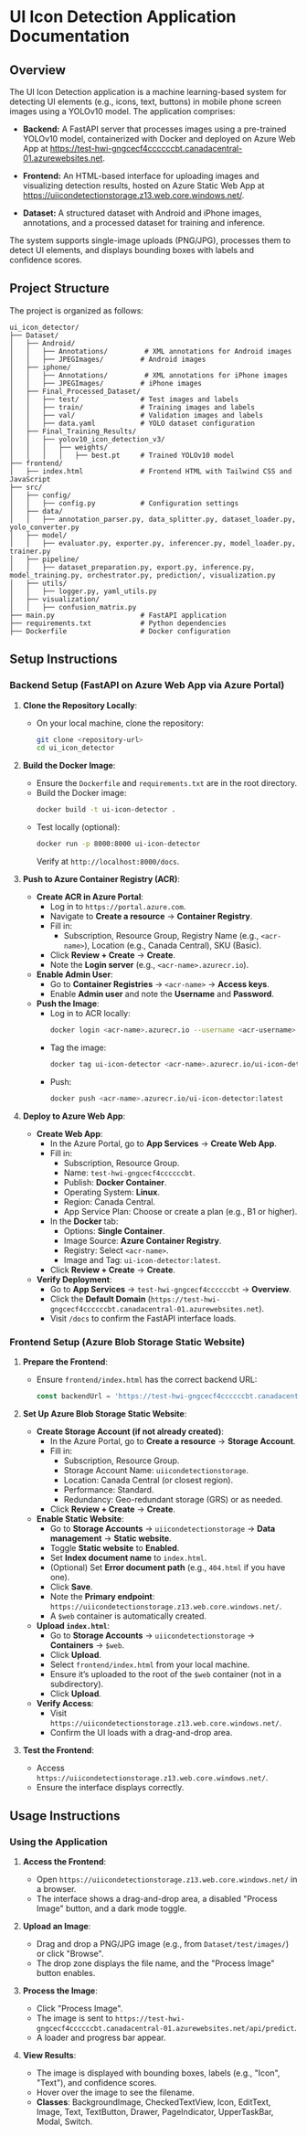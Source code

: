 # UI Icon Detection Application Documentation

## Overview
The UI Icon Detection application is a machine learning-based system for detecting UI elements (e.g., icons, text, buttons) in mobile phone screen images using a YOLOv10 model. The application comprises:

- **Backend:** A FastAPI server that processes images using a pre-trained YOLOv10 model, containerized with Docker and deployed on Azure Web App at https://test-hwi-gngcecf4ccccccbt.canadacentral-01.azurewebsites.net.

- **Frontend:** An HTML-based interface for uploading images and visualizing detection results, hosted on Azure Static Web App at https://uiicondetectionstorage.z13.web.core.windows.net/.

- **Dataset:** A structured dataset with Android and iPhone images, annotations, and a processed dataset for training and inference.

The system supports single-image uploads (PNG/JPG), processes them to detect UI elements, and displays bounding boxes with labels and confidence scores.

## Project Structure
The project is organized as follows:

```
ui_icon_detector/
├── Dataset/
│   ├── Android/
│   │   ├── Annotations/         # XML annotations for Android images
│   │   ├── JPEGImages/         # Android images
│   ├── iphone/
│   │   ├── Annotations/         # XML annotations for iPhone images
│   │   ├── JPEGImages/         # iPhone images
│   ├── Final_Processed_Dataset/
│   │   ├── test/               # Test images and labels
│   │   ├── train/              # Training images and labels
│   │   ├── val/                # Validation images and labels
│   │   ├── data.yaml           # YOLO dataset configuration
│   ├── Final_Training_Results/
│   │   ├── yolov10_icon_detection_v3/
│   │   │   ├── weights/
│   │   │   │   ├── best.pt     # Trained YOLOv10 model
├── frontend/
│   ├── index.html              # Frontend HTML with Tailwind CSS and JavaScript
├── src/
│   ├── config/
│   │   ├── config.py           # Configuration settings
│   ├── data/
│   │   ├── annotation_parser.py, data_splitter.py, dataset_loader.py, yolo_converter.py
│   ├── model/
│   │   ├── evaluator.py, exporter.py, inferencer.py, model_loader.py, trainer.py
│   ├── pipeline/
│   │   ├── dataset_preparation.py, export.py, inference.py, model_training.py, orchestrator.py, prediction/, visualization.py
│   ├── utils/
│   │   ├── logger.py, yaml_utils.py
│   ├── visualization/
│   │   ├── confusion_matrix.py
├── main.py                     # FastAPI application
├── requirements.txt            # Python dependencies
├── Dockerfile                  # Docker configuration
```

## Setup Instructions

### Backend Setup (FastAPI on Azure Web App via Azure Portal)

1. **Clone the Repository Locally**:
   - On your local machine, clone the repository:
     ```bash
     git clone <repository-url>
     cd ui_icon_detector
     ```

2. **Build the Docker Image**:
   - Ensure the `Dockerfile` and `requirements.txt` are in the root directory.
   - Build the Docker image:
     ```bash
     docker build -t ui-icon-detector .
     ```
   - Test locally (optional):
     ```bash
     docker run -p 8000:8000 ui-icon-detector
     ```
     Verify at `http://localhost:8000/docs`.

3. **Push to Azure Container Registry (ACR)**:
   - **Create ACR in Azure Portal**:
     - Log in to `https://portal.azure.com`.
     - Navigate to **Create a resource** → **Container Registry**.
     - Fill in:
       - Subscription, Resource Group, Registry Name (e.g., `<acr-name>`), Location (e.g., Canada Central), SKU (Basic).
     - Click **Review + Create** → **Create**.
     - Note the **Login server** (e.g., `<acr-name>.azurecr.io`).
   - **Enable Admin User**:
     - Go to **Container Registries** → `<acr-name>` → **Access keys**.
     - Enable **Admin user** and note the **Username** and **Password**.
   - **Push the Image**:
     - Log in to ACR locally:
       ```bash
       docker login <acr-name>.azurecr.io --username <acr-username> --password <acr-password>
       ```
     - Tag the image:
       ```bash
       docker tag ui-icon-detector <acr-name>.azurecr.io/ui-icon-detector:latest
       ```
     - Push:
       ```bash
       docker push <acr-name>.azurecr.io/ui-icon-detector:latest
       ```

4. **Deploy to Azure Web App**:
   - **Create Web App**:
     - In the Azure Portal, go to **App Services** → **Create Web App**.
     - Fill in:
       - Subscription, Resource Group.
       - Name: `test-hwi-gngcecf4ccccccbt`.
       - Publish: **Docker Container**.
       - Operating System: **Linux**.
       - Region: Canada Central.
       - App Service Plan: Choose or create a plan (e.g., B1 or higher).
     - In the **Docker** tab:
       - Options: **Single Container**.
       - Image Source: **Azure Container Registry**.
       - Registry: Select `<acr-name>`.
       - Image and Tag: `ui-icon-detector:latest`.
     - Click **Review + Create** → **Create**.
   - **Verify Deployment**:
     - Go to **App Services** → `test-hwi-gngcecf4ccccccbt` → **Overview**.
     - Click the **Default Domain** (`https://test-hwi-gngcecf4ccccccbt.canadacentral-01.azurewebsites.net`).
     - Visit `/docs` to confirm the FastAPI interface loads.


### Frontend Setup (Azure Blob Storage Static Website)

1. **Prepare the Frontend**:
   - Ensure `frontend/index.html` has the correct backend URL:
     ```javascript
     const backendUrl = 'https://test-hwi-gngcecf4ccccccbt.canadacentral-01.azurewebsites.net/api';
     ```

2. **Set Up Azure Blob Storage Static Website**:
   - **Create Storage Account (if not already created)**:
     - In the Azure Portal, go to **Create a resource** → **Storage Account**.
     - Fill in:
       - Subscription, Resource Group.
       - Storage Account Name: `uiicondetectionstorage`.
       - Location: Canada Central (or closest region).
       - Performance: Standard.
       - Redundancy: Geo-redundant storage (GRS) or as needed.
     - Click **Review + Create** → **Create**.
   - **Enable Static Website**:
     - Go to **Storage Accounts** → `uiicondetectionstorage` → **Data management** → **Static website**.
     - Toggle **Static website** to **Enabled**.
     - Set **Index document name** to `index.html`.
     - (Optional) Set **Error document path** (e.g., `404.html` if you have one).
     - Click **Save**.
     - Note the **Primary endpoint**: `https://uiicondetectionstorage.z13.web.core.windows.net/`.
     - A `$web` container is automatically created.
   - **Upload `index.html`**:
     - Go to **Storage Accounts** → `uiicondetectionstorage` → **Containers** → `$web`.
     - Click **Upload**.
     - Select `frontend/index.html` from your local machine.
     - Ensure it’s uploaded to the root of the `$web` container (not in a subdirectory).
     - Click **Upload**.
   - **Verify Access**:
     - Visit `https://uiicondetectionstorage.z13.web.core.windows.net/`.
     - Confirm the UI loads with a drag-and-drop area.

3. **Test the Frontend**:
   - Access `https://uiicondetectionstorage.z13.web.core.windows.net/`.
   - Ensure the interface displays correctly.


## Usage Instructions

### Using the Application

1. **Access the Frontend**:
   - Open `https://uiicondetectionstorage.z13.web.core.windows.net/` in a browser.
   - The interface shows a drag-and-drop area, a disabled "Process Image" button, and a dark mode toggle.

2. **Upload an Image**:
   - Drag and drop a PNG/JPG image (e.g., from `Dataset/test/images/`) or click "Browse".
   - The drop zone displays the file name, and the "Process Image" button enables.

3. **Process the Image**:
   - Click "Process Image".
   - The image is sent to `https://test-hwi-gngcecf4ccccccbt.canadacentral-01.azurewebsites.net/api/predict`.
   - A loader and progress bar appear.

4. **View Results**:
   - The image is displayed with bounding boxes, labels (e.g., "Icon", "Text"), and confidence scores.
   - Hover over the image to see the filename.
   - **Classes**: BackgroundImage, CheckedTextView, Icon, EditText, Image, Text, TextButton, Drawer, PageIndicator, UpperTaskBar, Modal, Switch.
